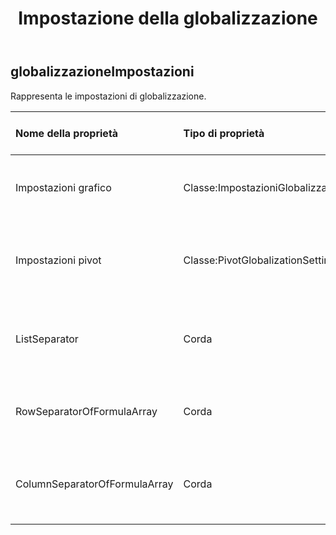 ﻿---
title: Impostazione della globalizzazione
second_title: Aspose.Cells Cloud Documen
type: docs
url: /it/specification/model/globalizationsettings/
description: "Aspose.Cells Specifica del modello cloud: GlobalizationSettings. Gestisci facilmente Excel e altri fogli di calcolo con funzionalità come apertura, generazione, modifica, divisione, unione, confronto e conversione"
weight: 50
---
## **globalizzazioneImpostazioni**

 Rappresenta le impostazioni di globalizzazione.

| Nome della proprietà| Tipo di proprietà| Nullabile| Sola lettura| Valore di default| Descrizione|
|:- |:- |:- |:- |:- |:- |
| Impostazioni grafico| Classe:ImpostazioniGlobalizzazioneGrafico| VERO| Falso|| Ottiene o imposta le impostazioni di globalizzazione per Chart.|
| Impostazioni pivot| Classe:PivotGlobalizationSettings| VERO| Falso|| Ottiene o imposta le impostazioni di globalizzazione per la tabella pivot.|
| ListSeparator| Corda| VERO| Falso|| Ottiene il separatore per elenco, parametri di funzione, ... ecc.|
| RowSeparatorOfFormulaArray| Corda| VERO| Falso|| Ottiene il separatore per le righe nei dati della matrice nella formula.|
| ColumnSeparatorOfFormulaArray| Corda| VERO| Falso||Ottiene il separatore per gli elementi nei dati della riga dell'array nella formula.|

